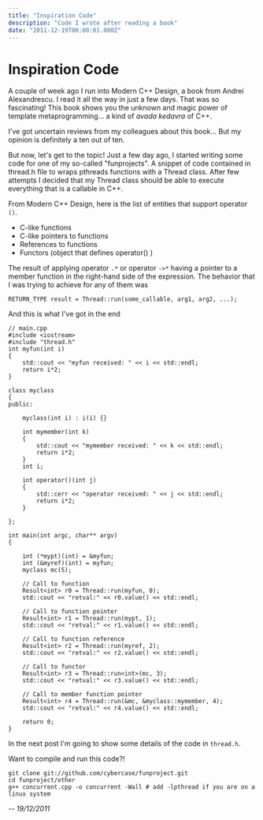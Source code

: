 ```yaml
---
title: "Inspiration Code"
description: "Code I wrote after reading a book"
date: "2011-12-19T00:00:01.000Z"
---
```


# Inspiration Code

A couple of week ago I run into Modern C++ Design, a book from Andrei Alexandrescu.
I read it all the way in just a few days. That was so fascinating! This book shows
you the unknown and magic power of template metaprogramming... a kind of _avada kedavra_ of C++.

I've got uncertain reviews from my colleagues about this book... But my opinion is definitely a ten out of ten.

But now, let's get to the topic! Just a few day ago, I started writing some code for one of my so-called "funprojects". A snippet of code contained in thread.h file to wraps pthreads functions with a Thread class. After few attempts I decided that my Thread class should be able to execute everything that is a callable in C++.

From Modern C++ Design, here is the list of entities that support operator `()`.

- C-like functions
- C-like pointers to functions
- References to functions
- Functors (object that defines operator() )

The result of applying operator `.*` or operator `->*` having a pointer to a member function in the right-hand side of the expression.
The behavior that I was trying to achieve for any of them was

`RETURN_TYPE result = Thread::run(some_callable, arg1, arg2, ...);`

And this is what I've got in the end

    // main.cpp
    #include <iostream>
    #include "thread.h"
    int myfun(int i)
    {
        std::cout << "myfun received: " << i << std::endl;
        return i*2;
    }

    class myclass
    {
    public:

        myclass(int i) : i(i) {}

        int mymember(int k)
        {
            std::cout << "mymember received: " << k << std::endl;
            return i*2;
        }
        int i;

        int operator()(int j)
        {
            std::cerr << "operator received: " << j << std::endl;
            return i*2;
        }

    };

    int main(int argc, char** argv)
    {

        int (*mypt)(int) = &myfun;
        int (&myref)(int) = myfun;
        myclass mc(5);

        // Call to function
        Result<int> r0 = Thread::run(myfun, 0);
        std::cout << "retval:" << r0.value() << std::endl;

        // Call to function pointer
        Result<int> r1 = Thread::run(mypt, 1);
        std::cout << "retval:" << r1.value() << std::endl;

        // Call to function reference
        Result<int> r2 = Thread::run(myref, 2);
        std::cout << "retval:" << r2.value() << std::endl;

        // Call to functor
        Result<int> r3 = Thread::run<int>(mc, 3);
        std::cout << "retval:" << r3.value() << std::endl;

        // Call to member function pointer
        Result<int> r4 = Thread::run(&mc, &myclass::mymember, 4);
        std::cout << "retval:" << r4.value() << std::endl;

        return 0;
    }

In the next post I'm going to show some details of the code in `thread.h`.

Want to compile and run this code?!

    git clone git://github.com/cybercase/funproject.git
    cd funproject/other
    g++ concurrent.cpp -o concurrent -Wall # add -lpthread if you are on a linux system

_-- 19/12/2011_
